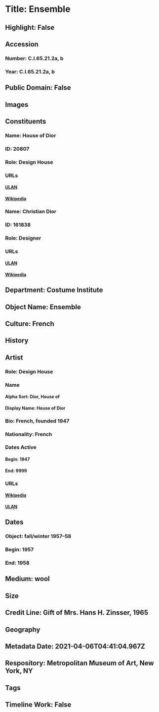 # Title: Ensemble
## Highlight: False
## Accession
### Number: C.I.65.21.2a, b
### Year: C.I.65.21.2a, b
## Public Domain: False
## Images
## Constituents
### Name: House of Dior
### ID: 20807
### Role: Design House
### URLs
#### [ULAN](http://vocab.getty.edu/page/ulan/500331493)
#### [Wikipedia](https://www.wikidata.org/wiki/Q542767)
### Name: Christian Dior
### ID: 161838
### Role: Designer
### URLs
#### [ULAN](http://vocab.getty.edu/page/ulan/500073211)
#### [Wikipedia](https://www.wikidata.org/wiki/Q159694)
## Department: Costume Institute
## Object Name: Ensemble
## Culture: French
## History
## Artist
### Role: Design House
### Name
#### Alpha Sort: Dior, House of
#### Display Name: House of Dior
### Bio: French, founded 1947
### Nationality: French
### Dates Active
#### Begin: 1947
#### End: 9999
### URLs
#### [Wikipedia](https://www.wikidata.org/wiki/Q542767)
#### [ULAN](http://vocab.getty.edu/page/ulan/500331493)
## Dates
### Object: fall/winter 1957–58
### Begin: 1957
### End: 1958
## Medium: wool
## Size
## Credit Line: Gift of Mrs. Hans H. Zinsser, 1965
## Geography
## Metadata Date: 2021-04-06T04:41:04.967Z
## Respository: Metropolitan Museum of Art, New York, NY
## Tags
## Timeline Work: False